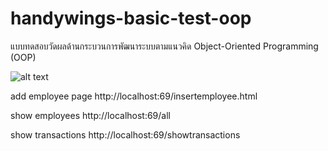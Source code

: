 # handywings-basic-test-oop
แบบทดสอบวัดผลด้านกระบวนการพัฒนาระบบตามแนวคิด Object-Oriented Programming (OOP) 

![alt text](https://i.imgur.com/qe0fo7t.png)


add employee page
http://localhost:69/insertemployee.html

show employees
http://localhost:69/all

show transactions
http://localhost:69/showtransactions
